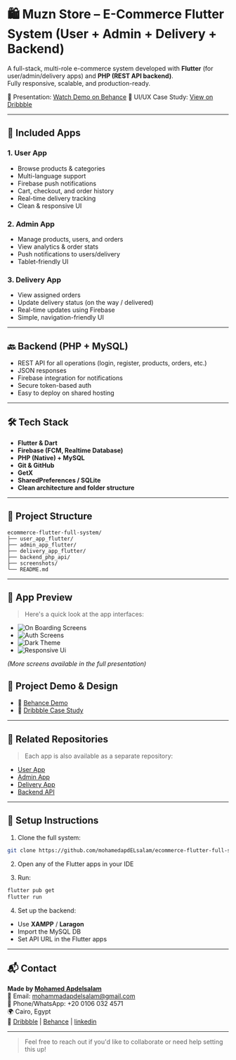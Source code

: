 
# 🛍️ Muzn Store – E-Commerce Flutter System (User + Admin + Delivery + Backend)

A full-stack, multi-role e-commerce system developed with **Flutter** (for user/admin/delivery apps) and **PHP (REST API backend)**.  
Fully responsive, scalable, and production-ready.

🎥 Presentation: [Watch Demo on Behance](https://www.behance.net/gallery/230726033/Muzn-Store-Ecommerce-App)
🎨 UI/UX Case Study: [View on Dribbble](https://dribbble.com/shots/26295357-Muzn-Store-Ecommerce-App?utm_source=Clipboard_Shot&utm_campaign=mohamed-apdelsalam&utm_content=Muzn%20Store%20Ecommerce%20App&utm_medium=Social_Share&utm_source=Clipboard_Shot&utm_campaign=mohamed-apdelsalam&utm_content=Muzn%20Store%20Ecommerce%20App&utm_medium=Social_Share)  

---

## 📱 Included Apps

### 1. User App
- Browse products & categories
- Multi-language support
- Firebase push notifications
- Cart, checkout, and order history
- Real-time delivery tracking
- Clean & responsive UI

### 2. Admin App
- Manage products, users, and orders
- View analytics & order stats
- Push notifications to users/delivery
- Tablet-friendly UI

### 3. Delivery App
- View assigned orders
- Update delivery status (on the way / delivered)
- Real-time updates using Firebase
- Simple, navigation-friendly UI

---

## 🔙 Backend (PHP + MySQL)
- REST API for all operations (login, register, products, orders, etc.)
- JSON responses
- Firebase integration for notifications
- Secure token-based auth
- Easy to deploy on shared hosting

---

## 🛠️ Tech Stack

- **Flutter & Dart**
- **Firebase (FCM, Realtime Database)**
- **PHP (Native) + MySQL**
- **Git & GitHub**
- **GetX**
- **SharedPreferences / SQLite**
- **Clean architecture and folder structure**

---

## 📁 Project Structure

```
ecommerce-flutter-full-system/
├── user_app_flutter/
├── admin_app_flutter/
├── delivery_app_flutter/
├── backend_php_api/
├── screenshots/
└── README.md
```

---

## 📸 App Preview

> Here's a quick look at the app interfaces:

- ![On Boarding Screens](https://cdn.dribbble.com/userupload/44166008/file/original-024b4126106a65759a693fe39d2fb14a.jpg?resize=1600x900&vertical=center)
- ![Auth Screens](https://cdn.dribbble.com/userupload/44166011/file/original-b86f7380926367cbefd3cb7cf3cef247.jpg?resize=1024x576&vertical=center)
- ![Dark Theme](https://cdn.dribbble.com/userupload/44166017/file/original-7c81c4b1eb44b3cf6ba2cdfeef952050.jpg?resize=1600x900&vertical=center)
- ![Responsive Ui](https://cdn.dribbble.com/userupload/44166018/file/original-9bd3006f3a901a52b2c9ec0593dddfd1.jpg?resize=1024x576&vertical=center)

_(More screens available in the full presentation)_
## 💼 Project Demo & Design

- 🎥 [Behance Demo ](https://www.behance.net/gallery/230726033/Muzn-Store-Ecommerce-App)
- 🎨 [Dribbble  Case Study](https://dribbble.com/shots/26295357-Muzn-Store-Ecommerce-App?utm_source=Clipboard_Shot&utm_campaign=mohamed-apdelsalam&utm_content=Muzn%20Store%20Ecommerce%20App&utm_medium=Social_Share&utm_source=Clipboard_Shot&utm_campaign=mohamed-apdelsalam&utm_content=Muzn%20Store%20Ecommerce%20App&utm_medium=Social_Share)


---

## 🔗 Related Repositories

> Each app is also available as a separate repository:

- [User App](https://github.com/mohamedapdELsalam/ecommerce_frontend)
- [Admin App](https://github.com/mohamedapdELsalam/ecommerceAdmin)
- [Delivery App](https://github.com/mohamedapdELsalam/ecommerceDelivery)
- [Backend API](https://github.com/mohamedapdELsalam/ecommerce_backend)

---

## 🚀 Setup Instructions

1. Clone the full system:
```bash
git clone https://github.com/mohamedapdELsalam/ecommerce-flutter-full-system.git
```

2. Open any of the Flutter apps in your IDE

3. Run:
```bash
flutter pub get
flutter run
```

4. Set up the backend:
- Use **XAMPP** / **Laragon**
- Import the MySQL DB
- Set API URL in the Flutter apps

---


## 📬 Contact

**Made by [Mohamed Apdelsalam](https://www.linkedin.com/in/mohamed-apdelsalam-5ba542304/)**  
📧 Email: [mohammadapdelsalam@gmail.com](mailto:mohammadapdelsalam@gmail.com)  
📱 Phone/WhatsApp: +20 0106 032 4571  
🌍 Cairo, Egypt  
💼 [Dribbble](https://www.dribbble.com/mohamed-apdelsalam) | [Behance](https://www.behance.net/mohamedapdelsa) | [linkedin](https://www.linkedin.com/in/mohamed-apdelsalam-5ba542304/)

---

> Feel free to reach out if you'd like to collaborate or need help setting this up!
